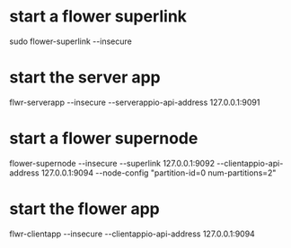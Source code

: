# start a flower superlink

sudo flower-superlink --insecure

# start the server app

flwr-serverapp --insecure  --serverappio-api-address 127.0.0.1:9091

# start a flower supernode

flower-supernode --insecure --superlink 127.0.0.1:9092 --clientappio-api-address 127.0.0.1:9094 --node-config "partition-id=0 num-partitions=2"


# start the flower app

flwr-clientapp --insecure --clientappio-api-address 127.0.0.1:9094